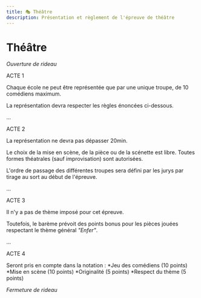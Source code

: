 ```yaml
---
title: 🎭 Théâtre
description: Présentation et règlement de l'épreuve de théâtre
---
```


# Théâtre



*Ouverture de rideau*

ACTE 1

Chaque école ne peut être représentée que par une unique troupe, de 10 comédiens maximum. 

La représentation devra respecter les règles énoncées ci-dessous.

...

ACTE 2

La représentation ne devra pas dépasser 20min. 

Le choix de la mise en scène, de la pièce ou de la scénette est libre. Toutes formes théatrales (sauf improvisation) sont autorisées.

L'ordre de passage des différentes troupes sera défini par les jurys par tirage au sort au début de l'épreuve.

...

ACTE 3

Il n'y a pas de thème imposé pour cet épreuve. 

Toutefois, le barème prévoit des points bonus pour les pièces jouées respectant le thème général *"Enfer"*.

...

ACTE 4

Seront pris en compte dans la notation :
*Jeu des comédiens (10 points)
*Mise en scène (10 points)
*Originalité (5 points)
*Respect du thème (5 points)

*Fermeture de rideau*